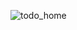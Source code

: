 ![todo_home](https://github.com/priyanshp28/Todolist-v2/assets/96482342/15019c0a-34d1-450a-a565-1215a08e89ea)
